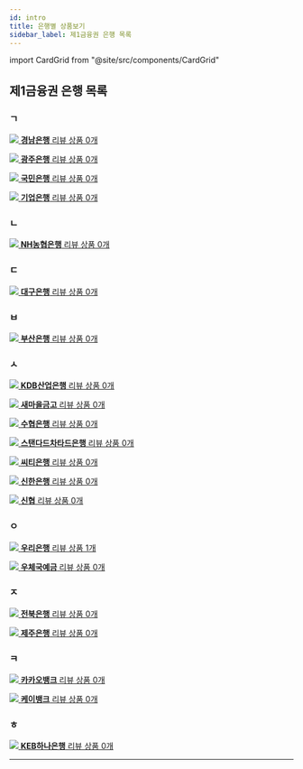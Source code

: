 ```yaml
---
id: intro
title: 은행별 상품보기
sidebar_label: 제1금융권 은행 목록
---
```


import CardGrid from "@site/src/components/CardGrid"

## 제1금융권 은행 목록

### ㄱ
  <CardGrid home>

  [![](/assets/icons/using-saleor.svg) **경남은행** 리뷰 상품 0개](dashboard/index.mdx)

  [![](/assets/icons/using-saleor.svg) **광주은행** 리뷰 상품 0개](dashboard/index.mdx)

  [![](/assets/icons/using-saleor.svg) **국민은행** 리뷰 상품 0개](dashboard/index.mdx)

  [![](/assets/icons/using-saleor.svg) **기업은행** 리뷰 상품 0개](dashboard/index.mdx)
  
  </CardGrid>

### ㄴ
  <CardGrid home>

  [![](/assets/icons/using-saleor.svg) **NH농협은행** 리뷰 상품 0개](dashboard/index.mdx)
  
  </CardGrid>

### ㄷ
  <CardGrid home>

  [![](/assets/icons/using-saleor.svg) **대구은행** 리뷰 상품 0개](dashboard/index.mdx)
  
  </CardGrid>

### ㅂ
  <CardGrid home>

  [![](/assets/icons/using-saleor.svg) **부산은행** 리뷰 상품 0개](dashboard/index.mdx)
  
  </CardGrid>

### ㅅ
  <CardGrid home>

  [![](/assets/icons/using-saleor.svg) **KDB산업은행** 리뷰 상품 0개](dashboard/index.mdx)

  [![](/assets/icons/using-saleor.svg) **새마을금고** 리뷰 상품 0개](dashboard/index.mdx)

  [![](/assets/icons/using-saleor.svg) **수협은행** 리뷰 상품 0개](dashboard/index.mdx)

  [![](/assets/icons/using-saleor.svg) **스탠다드차타드은행** 리뷰 상품 0개](dashboard/index.mdx)

  [![](/assets/icons/using-saleor.svg) **씨티은행** 리뷰 상품 0개](dashboard/index.mdx)

  [![](/assets/icons/using-saleor.svg) **신한은행** 리뷰 상품 0개](dashboard/index.mdx)

  [![](/assets/icons/using-saleor.svg) **신협** 리뷰 상품 0개](dashboard/index.mdx)

  </CardGrid>

### ㅇ
  <CardGrid home>

  [![](/assets/icons/using-saleor.svg) **우리은행** 리뷰 상품 1개](woori/intro)

  [![](/assets/icons/using-saleor.svg) **우체국예금** 리뷰 상품 0개](dashboard/index.mdx)

  </CardGrid>

### ㅈ
  <CardGrid home>

  [![](/assets/icons/using-saleor.svg) **전북은행** 리뷰 상품 0개](dashboard/index.mdx)

  [![](/assets/icons/using-saleor.svg) **제주은행** 리뷰 상품 0개](dashboard/index.mdx)

  </CardGrid>

### ㅋ
  <CardGrid home>

  [![](/assets/icons/using-saleor.svg) **카카오뱅크** 리뷰 상품 0개](dashboard/index.mdx)

  [![](/assets/icons/using-saleor.svg) **케이뱅크** 리뷰 상품 0개](kbank/intro)

  </CardGrid>

### ㅎ
  <CardGrid home>

  [![](/assets/icons/using-saleor.svg) **KEB하나은행** 리뷰 상품 0개](dashboard/index.mdx)

  </CardGrid>

---